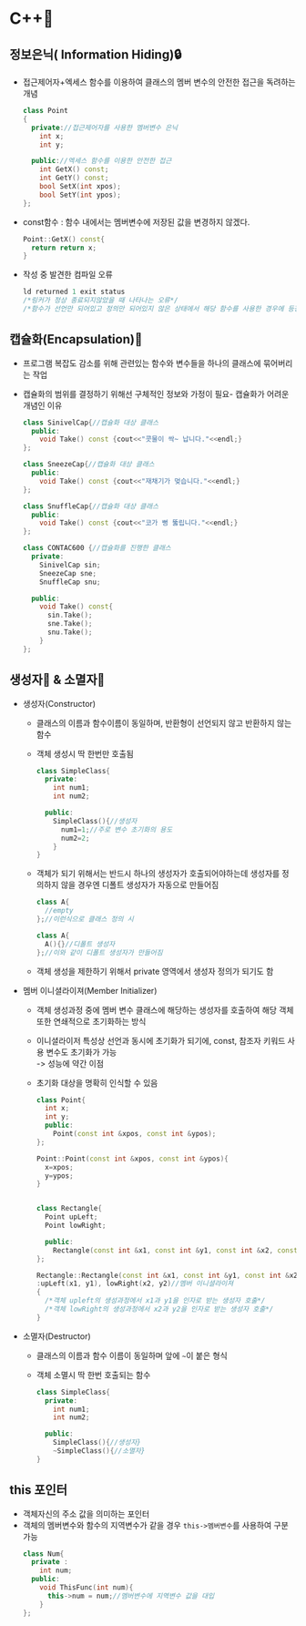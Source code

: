 # C++📜

## 정보은닉( Information Hiding)🔒

- 접근제어자+엑세스 함수를 이용하여 클래스의 멤버 변수의 안전한 접근을 독려하는 개념

  ```c++
  class Point
  {
    private://접근제어자를 사용한 멤버변수 은닉
      int x;
      int y;

    public://엑세스 함수를 이용한 안전한 접근
      int GetX() const;
      int GetY() const;
      bool SetX(int xpos);
      bool SetY(int ypos);
  };
  ```

- const함수 : 함수 내에서는 멤버변수에 저장된 값을 변경하지 않겠다.

  ```cpp
  Point::GetX() const{
    return return x;
  }
  ```

- 작성 중 발견한 컴파일 오류
  ```cpp
  ld returned 1 exit status
  /*링커가 정상 종료되지않았을 때 나타나는 오류*/
  /*함수가 선언만 되어있고 정의만 되어있지 않은 상태에서 해당 함수를 사용한 경우에 등장*/
  ```

## 캡슐화(Encapsulation)💊

- 프로그램 복잡도 감소를 위해 관련있는 함수와 변수들을 하나의 클래스에 묶어버리는 작업

- 캡슐화의 범위를 결정하기 위해선 구체적인 정보와 가정이 필요- 캡슐화가 어려운 개념인 이유

  ```cpp
  class SinivelCap{//캡슐화 대상 클래스
    public:
      void Take() const {cout<<"콧물이 싹~ 납니다."<<endl;}
  };

  class SneezeCap{//캡슐화 대상 클래스
    public:
      void Take() const {cout<<"재채기가 멎습니다."<<endl;}
  };

  class SnuffleCap{//캡슐화 대상 클래스
    public:
      void Take() const {cout<<"코가 뻥 뚫립니다."<<endl;}
  };

  class CONTAC600 {//캡슐화를 진행한 클래스
    private:
      SinivelCap sin;
      SneezeCap sne;
      SnuffleCap snu;

    public:
      void Take() const{
        sin.Take();
        sne.Take();
        snu.Take();
      }
  };
  ```

## 생성자🗻 & 소멸자🌋

- 생성자(Constructor)

  - 클래스의 이름과 함수이름이 동일하며, 반환형이 선언되지 않고 반환하지 않는 함수

  - 객체 생성시 딱 한번만 호출됨

    ```cpp
    class SimpleClass{
      private:
        int num1;
        int num2;

      public:
        SimpleClass(){//생성자
          num1=1;//주로 변수 초기화의 용도
          num2=2;
        }
    }
    ```

  - 객체가 되기 위해서는 반드시 하나의 생성자가 호출되어야하는데 생성자를 정의하지 않을 경우엔 디폴트 생성자가 자동으로 만들어짐

    ```cpp
    class A{
      //empty
    };//이런식으로 클래스 정의 시

    class A{
      A(){}//디폴트 생성자
    };//이와 같이 디폴트 생성자가 만들어짐
    ```

  - 객체 생성을 제한하기 위해서 private 영역에서 생성자 정의가 되기도 함

- 멤버 이니셜라이져(Member Initializer)

  - 객체 생성과정 중에 멤버 변수 클래스에 해당하는 생성자를 호출하여 해당 객체또한 연쇄적으로 초기화하는 방식

  - 이니셜라이저 특성상 선언과 동시에 초기화가 되기에, const, 참조자 키워드 사용 변수도 초기화가 가능 <br>-> 성능에 약간 이점

  - 초기화 대상을 명확히 인식할 수 있음

    ```cpp
    class Point{
      int x;
      int y;
      public:
        Point(const int &xpos, const int &ypos);
    };

    Point::Point(const int &xpos, const int &ypos){
      x=xpos;
      y=ypos;
    }


    class Rectangle{
      Point upLeft;
      Point lowRight;

      public:
        Rectangle(const int &x1, const int &y1, const int &x2, const int &y2);
    };

    Rectangle::Rectangle(const int &x1, const int &y1, const int &x2, const int &y2)
    :upLeft(x1, y1), lowRight(x2, y2)//멤버 이니셜라이져
    {
      /*객체 upleft의 생성과정에서 x1과 y1을 인자로 받는 생성자 호출*/
      /*객체 lowRight의 생성과정에서 x2과 y2을 인자로 받는 생성자 호출*/
    }
    ```

- 소멸자(Destructor)

  - 클래스의 이름과 함수 이름이 동일하며 앞에 `~`이 붙은 형식

  - 객체 소멸시 딱 한번 호출되는 함수

    ```cpp
    class SimpleClass{
      private:
        int num1;
        int num2;

      public:
        SimpleClass(){//생성자}
        ~SimpleClass(){//소멸자}
    }
    ```

## this 포인터

- 객체자신의 주소 값을 의미하는 포인터
- 객체의 멤버변수와 함수의 지역변수가 같을 경우 `this->멤버변수`를 사용하여 구분 가능
  ```cpp
  class Num{
    private :
      int num;
    public:
      void ThisFunc(int num){
        this->num = num;//멤버변수에 지역변수 값을 대입
      }
  };
  ```
